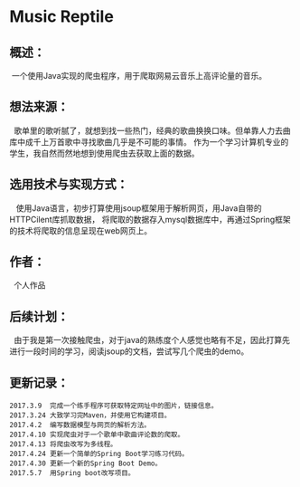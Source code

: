 # Music Reptile
概述：
---------
  一个使用Java实现的爬虫程序，用于爬取网易云音乐上高评论量的音乐。
  
想法来源：
----------
    歌单里的歌听腻了，就想到找一些热门，经典的歌曲换换口味。但单靠人力去曲库中成千上万首歌中寻找歌曲几乎是不可能的事情。
    作为一个学习计算机专业的学生，我自然而然地想到使用爬虫去获取上面的数据。
    
选用技术与实现方式：
-------------------
    使用Java语言，初步打算使用jsoup框架用于解析网页，用Java自带的HTTPCilent库抓取数据，
    将爬取的数据存入mysql数据库中，再通过Spring框架的技术将爬取的信息呈现在web网页上。
    
作者：
------------------
   个人作品

后续计划：
-------------------
   由于我是第一次接触爬虫，对于java的熟练度个人感觉也略有不足，因此打算先进行一段时间的学习，阅读jsoup的文档，尝试写几个爬虫的demo。
 
更新记录：
----------------------
	2017.3.9  完成一个练手程序可获取特定网址中的图片，链接信息。
  	2017.3.24 大致学习完Maven，并使用它构建项目。
	2017.4.2  编写数据模型与网页的解析方法。
	2017.4.10 实现爬虫对于一个歌单中歌曲评论数的爬取。
	2017.4.13 将爬虫改写为多线程。
	2017.4.24 更新一个简单的Spring Boot学习练习代码。
	2017.4.30 更新一个新的Spring Boot Demo。
	2017.5.7  用Spring boot改写项目。